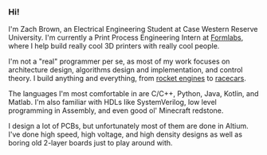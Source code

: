 ### Hi!

I'm Zach Brown, an Electrical Engineering Student at Case Western Reserve University. I'm currently a Print Process Engineering Intern at [Formlabs](https://formlabs.com), where I help build really cool 3D printers with really cool people.

I'm not a "real" programmer per se, as most of my work focuses on architecture design, algorithms design and implementation, and control theory. I build anything and everything, from [rocket engines](https://www.youtube.com/watch?v=cRwU7fVsK0E) to [racecars](https://www.youtube.com/channel/UCbYI9bH2k-ggW2idGL_oSUA).

The languages I'm most comfortable in are C/C++, Python, Java, Kotlin, and Matlab. I'm also familiar with HDLs like SystemVerilog, low level programming in Assembly, and even good ol' Minecraft redstone. 

I design a lot of PCBs, but unfortunately most of them are done in Altium. I've done high speed, high voltage, and high density designs as well as boring old 2-layer boards just to play around with.
